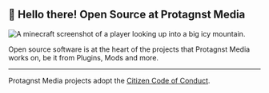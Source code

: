 ## 👋 Hello there! Open Source at Protagnst Media

![A minecraft screenshot of a player looking up into a big icy mountain.](https://user-images.githubusercontent.com/80425961/232779718-07df16cd-30bb-4541-92a1-15f19445bdca.png)

Open source software is at the heart of the projects that Protagnst Media works on, be it from Plugins, Mods and more.

----

Protagnst Media projects adopt the [Citizen Code of Conduct](https://github.com/ProtagnstMedia/.github/blob/main/profile/CODE_OF_CONDUCT.md).
